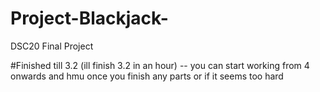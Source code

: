 # Project-Blackjack-
DSC20 Final Project 

#Finished till 3.2 (ill finish 3.2 in an hour) -- you can start working from 4 onwards and hmu once you finish any parts or if it seems too hard
